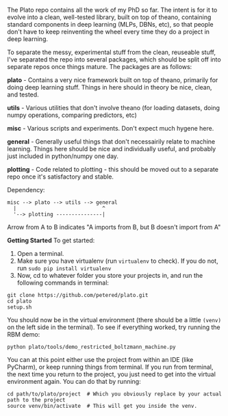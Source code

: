 The Plato repo contains all the work of my PhD so far.  The intent is for it to evolve into a clean, well-tested library, built on top of theano, containing standard components in deep learning (MLPs, DBNs, etc), so that people don't have to keep reinventing the wheel every time they do a project in deep learning.

To separate the messy, experimental stuff from the clean, reuseable stuff, I've separated the repo into several packages, which should be split off into separate repos once things mature.  The packages are as follows:

**plato** - Contains a very nice framework built on top of theano, primarily for doing deep learning stuff.  Things in here should in theory be nice, clean, and tested.

**utils** - Various utilities that don't involve theano (for loading datasets, doing numpy operations, comparing predictors, etc)

**misc** - Various scripts and experiments.  Don't expect much hygene here.

**general** - Generally useful things that don't necessairily relate to machine learning.  Things here should be nice and individually useful, and probably just included in python/numpy one day.

**plotting** - Code related to plotting - this should be moved out to a separate repo once it's satisfactory and stable.

Dependency:
```
misc --> plato --> utils --> general
  |                            ^
  '--> plotting ---------------|
```
Arrow from A to B indicates "A imports from B, but B doesn't import from A"


**Getting Started**
To get started:

1. Open a terminal.
1. Make sure you have virtualenv (run `virtualenv` to check).  If you do not, run `sudo pip install virtualenv`
1. Now, cd to whatever folder you store your projects in, and run the following commands in terminal:
```
git clone https://github.com/petered/plato.git
cd plato
setup.sh
```
You should now be in the virtual environment (there should be a little `(venv)` on the left side in the terminal).  To see if everything worked, try running the RBM demo: 
```
python plato/tools/demo_restricted_boltzmann_machine.py 
```
You can at this point either use the project from within an IDE (like PyCharm), or keep running things from terminal.  If you run from terminal, the next time you return to the project, you just need to get into the virtual environment again.  You can do that by running:
```
cd path/to/plato/project  # Which you obviously replace by your actual path to the project
source venv/bin/activate  # This will get you inside the venv.
```
